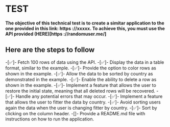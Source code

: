 # TEST

**The objective of this technical test is to create a simitar application to the one provided in this link:
https ://xxxxx. To achieve this, you must use the API provided (HERE)[https ://randomuser.me/]**

## Here are the steps to follow
-[✅]- Fetch 100 rows of data using the API.
-[✅]- Display the data in a table format, similar to the example.
-[✅]- Provide the option to color rows as shown in the example.
-[✅]- Allow the data to be sorted by country as demonstrated in the example.
-[✅]- Enable the ability to delete a row as shown in the example.
-[✅]- Implement a feature that allows the user to restore the initial state, meaning that all deleted rows will be recovered.
-[✅]- Handle any potential errors that may occur.
-[✅]- Implement a feature that allows the user to fitter the data by country.
-[✅]- Avoid sorting users again the data when the user is changing fitter by country.
-[✅]- Sort by clicking on the column header.
-[]- Provide a README.md file with instructions on how to run the application.
